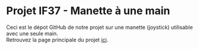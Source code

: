 # Projet IF37 - Manette à une main

Ceci est le dépot GitHub de notre projet sur une manette (joystick) utilisable avec une seule main.  
Retrouvez la page principale du projet [ici](https://mahara.utt.fr/view/view.php?id=4858).